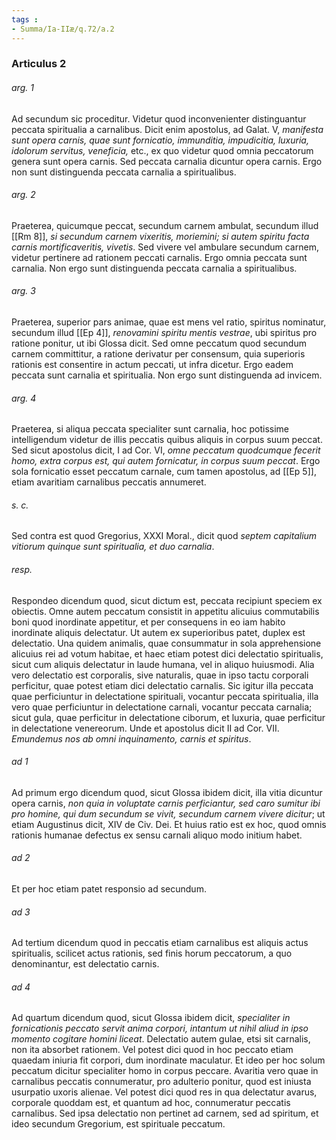 ```yaml
---
tags : 
- Summa/Ia-IIæ/q.72/a.2
---
```


### Articulus 2

###### arg. 1
Ad secundum sic proceditur. Videtur quod inconvenienter distinguantur peccata spiritualia a carnalibus. Dicit enim apostolus, ad Galat. V, *manifesta sunt opera carnis, quae sunt fornicatio, immunditia, impudicitia, luxuria, idolorum servitus, veneficia,* etc., ex quo videtur quod omnia peccatorum genera sunt opera carnis. Sed peccata carnalia dicuntur opera carnis. Ergo non sunt distinguenda peccata carnalia a spiritualibus.

###### arg. 2
Praeterea, quicumque peccat, secundum carnem ambulat, secundum illud [[Rm 8]], *si secundum carnem vixeritis, moriemini; si autem spiritu facta carnis mortificaveritis, vivetis*. Sed vivere vel ambulare secundum carnem, videtur pertinere ad rationem peccati carnalis. Ergo omnia peccata sunt carnalia. Non ergo sunt distinguenda peccata carnalia a spiritualibus.

###### arg. 3
Praeterea, superior pars animae, quae est mens vel ratio, spiritus nominatur, secundum illud [[Ep 4]], *renovamini spiritu mentis vestrae*, ubi spiritus pro ratione ponitur, ut ibi Glossa dicit. Sed omne peccatum quod secundum carnem committitur, a ratione derivatur per consensum, quia superioris rationis est consentire in actum peccati, ut infra dicetur. Ergo eadem peccata sunt carnalia et spiritualia. Non ergo sunt distinguenda ad invicem.

###### arg. 4
Praeterea, si aliqua peccata specialiter sunt carnalia, hoc potissime intelligendum videtur de illis peccatis quibus aliquis in corpus suum peccat. Sed sicut apostolus dicit, I ad Cor. VI, *omne peccatum quodcumque fecerit homo, extra corpus est, qui autem fornicatur, in corpus suum peccat*. Ergo sola fornicatio esset peccatum carnale, cum tamen apostolus, ad [[Ep 5]], etiam avaritiam carnalibus peccatis annumeret.

###### s. c.
Sed contra est quod Gregorius, XXXI Moral., dicit quod *septem capitalium vitiorum quinque sunt spiritualia, et duo carnalia*.

###### resp.
Respondeo dicendum quod, sicut dictum est, peccata recipiunt speciem ex obiectis. Omne autem peccatum consistit in appetitu alicuius commutabilis boni quod inordinate appetitur, et per consequens in eo iam habito inordinate aliquis delectatur. Ut autem ex superioribus patet, duplex est delectatio. Una quidem animalis, quae consummatur in sola apprehensione alicuius rei ad votum habitae, et haec etiam potest dici delectatio spiritualis, sicut cum aliquis delectatur in laude humana, vel in aliquo huiusmodi. Alia vero delectatio est corporalis, sive naturalis, quae in ipso tactu corporali perficitur, quae potest etiam dici delectatio carnalis. Sic igitur illa peccata quae perficiuntur in delectatione spirituali, vocantur peccata spiritualia, illa vero quae perficiuntur in delectatione carnali, vocantur peccata carnalia; sicut gula, quae perficitur in delectatione ciborum, et luxuria, quae perficitur in delectatione venereorum. Unde et apostolus dicit II ad Cor. VII. *Emundemus nos ab omni inquinamento, carnis et spiritus*.

###### ad 1
Ad primum ergo dicendum quod, sicut Glossa ibidem dicit, illa vitia dicuntur opera carnis, *non quia in voluptate carnis perficiantur, sed caro sumitur ibi pro homine, qui dum secundum se vivit, secundum carnem vivere dicitur*; ut etiam Augustinus dicit, XIV de Civ. Dei. Et huius ratio est ex hoc, quod omnis rationis humanae defectus ex sensu carnali aliquo modo initium habet.

###### ad 2
Et per hoc etiam patet responsio ad secundum.

###### ad 3
Ad tertium dicendum quod in peccatis etiam carnalibus est aliquis actus spiritualis, scilicet actus rationis, sed finis horum peccatorum, a quo denominantur, est delectatio carnis.

###### ad 4
Ad quartum dicendum quod, sicut Glossa ibidem dicit, *specialiter in fornicationis peccato servit anima corpori, intantum ut nihil aliud in ipso momento cogitare homini liceat*. Delectatio autem gulae, etsi sit carnalis, non ita absorbet rationem. Vel potest dici quod in hoc peccato etiam quaedam iniuria fit corpori, dum inordinate maculatur. Et ideo per hoc solum peccatum dicitur specialiter homo in corpus peccare. Avaritia vero quae in carnalibus peccatis connumeratur, pro adulterio ponitur, quod est iniusta usurpatio uxoris alienae. Vel potest dici quod res in qua delectatur avarus, corporale quoddam est, et quantum ad hoc, connumeratur peccatis carnalibus. Sed ipsa delectatio non pertinet ad carnem, sed ad spiritum, et ideo secundum Gregorium, est spirituale peccatum.

